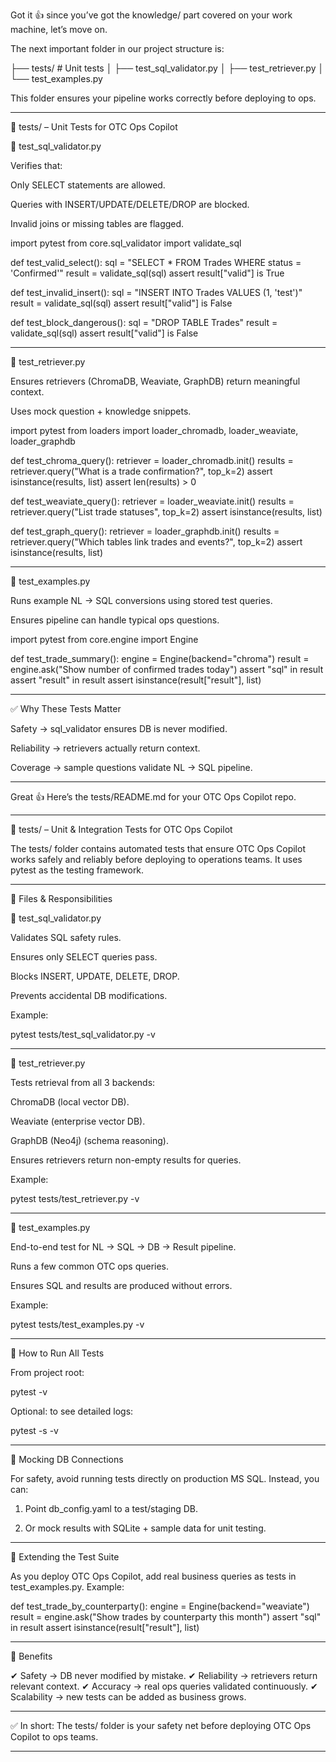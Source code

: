 Got it 👍 since you’ve got the knowledge/ part covered on your work machine, let’s move on.

The next important folder in our project structure is:

├── tests/                        # Unit tests
│   ├── test_sql_validator.py
│   ├── test_retriever.py
│   └── test_examples.py

This folder ensures your pipeline works correctly before deploying to ops.


---

📂 tests/ – Unit Tests for OTC Ops Copilot

🔹 test_sql_validator.py

Verifies that:

Only SELECT statements are allowed.

Queries with INSERT/UPDATE/DELETE/DROP are blocked.

Invalid joins or missing tables are flagged.



import pytest
from core.sql_validator import validate_sql

def test_valid_select():
    sql = "SELECT * FROM Trades WHERE status = 'Confirmed'"
    result = validate_sql(sql)
    assert result["valid"] is True

def test_invalid_insert():
    sql = "INSERT INTO Trades VALUES (1, 'test')"
    result = validate_sql(sql)
    assert result["valid"] is False

def test_block_dangerous():
    sql = "DROP TABLE Trades"
    result = validate_sql(sql)
    assert result["valid"] is False


---

🔹 test_retriever.py

Ensures retrievers (ChromaDB, Weaviate, GraphDB) return meaningful context.

Uses mock question + knowledge snippets.


import pytest
from loaders import loader_chromadb, loader_weaviate, loader_graphdb

def test_chroma_query():
    retriever = loader_chromadb.init()
    results = retriever.query("What is a trade confirmation?", top_k=2)
    assert isinstance(results, list)
    assert len(results) > 0

def test_weaviate_query():
    retriever = loader_weaviate.init()
    results = retriever.query("List trade statuses", top_k=2)
    assert isinstance(results, list)

def test_graph_query():
    retriever = loader_graphdb.init()
    results = retriever.query("Which tables link trades and events?", top_k=2)
    assert isinstance(results, list)


---

🔹 test_examples.py

Runs example NL → SQL conversions using stored test queries.

Ensures pipeline can handle typical ops questions.


import pytest
from core.engine import Engine

def test_trade_summary():
    engine = Engine(backend="chroma")
    result = engine.ask("Show number of confirmed trades today")
    assert "sql" in result
    assert "result" in result
    assert isinstance(result["result"], list)


---

✅ Why These Tests Matter

Safety → sql_validator ensures DB is never modified.

Reliability → retrievers actually return context.

Coverage → sample questions validate NL → SQL pipeline.



---

Great 👍 Here’s the tests/README.md for your OTC Ops Copilot repo.


---

📂 tests/ – Unit & Integration Tests for OTC Ops Copilot

The tests/ folder contains automated tests that ensure OTC Ops Copilot works safely and reliably before deploying to operations teams.
It uses pytest as the testing framework.


---

📌 Files & Responsibilities

🔹 test_sql_validator.py

Validates SQL safety rules.

Ensures only SELECT queries pass.

Blocks INSERT, UPDATE, DELETE, DROP.

Prevents accidental DB modifications.


Example:

pytest tests/test_sql_validator.py -v


---

🔹 test_retriever.py

Tests retrieval from all 3 backends:

ChromaDB (local vector DB).

Weaviate (enterprise vector DB).

GraphDB (Neo4j) (schema reasoning).


Ensures retrievers return non-empty results for queries.


Example:

pytest tests/test_retriever.py -v


---

🔹 test_examples.py

End-to-end test for NL → SQL → DB → Result pipeline.

Runs a few common OTC ops queries.

Ensures SQL and results are produced without errors.


Example:

pytest tests/test_examples.py -v


---

📌 How to Run All Tests

From project root:

pytest -v

Optional: to see detailed logs:

pytest -s -v


---

📌 Mocking DB Connections

For safety, avoid running tests directly on production MS SQL.
Instead, you can:

1. Point db_config.yaml to a test/staging DB.


2. Or mock results with SQLite + sample data for unit testing.




---

📌 Extending the Test Suite

As you deploy OTC Ops Copilot, add real business queries as tests in test_examples.py.
Example:

def test_trade_by_counterparty():
    engine = Engine(backend="weaviate")
    result = engine.ask("Show trades by counterparty this month")
    assert "sql" in result
    assert isinstance(result["result"], list)


---

📌 Benefits

✔ Safety → DB never modified by mistake.
✔ Reliability → retrievers return relevant context.
✔ Accuracy → real ops queries validated continuously.
✔ Scalability → new tests can be added as business grows.


---

✅ In short: The tests/ folder is your safety net before deploying OTC Ops Copilot to ops teams.


---
